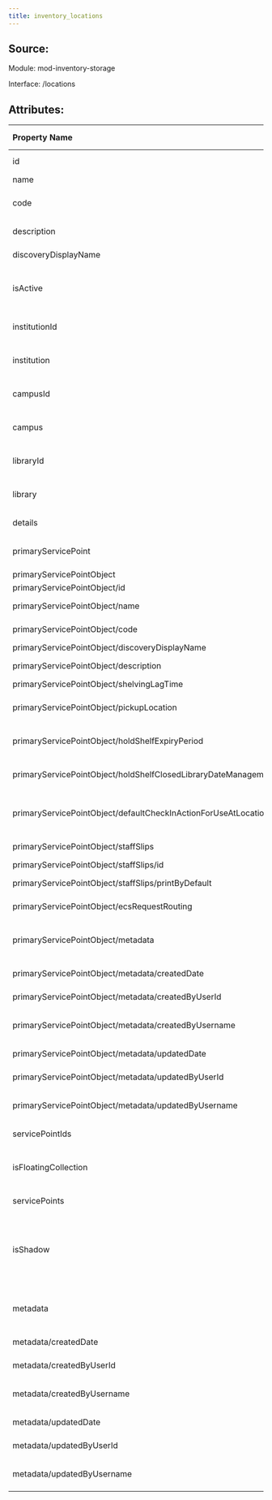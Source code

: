 ```yaml
---
title: inventory_locations
---
```

## Source:

Module: mod-inventory-storage

Interface: /locations

## Attributes:

| Property Name                                                  | Property Type   | Property Description                                                                                                                                                                                 |
|:---------------------------------------------------------------|:----------------|:-----------------------------------------------------------------------------------------------------------------------------------------------------------------------------------------------------|
| id                                                             | string          | id of this (shelf) location record as UUID.                                                                                                                                                          |
| name                                                           | string          | Name of the (shelf) location                                                                                                                                                                         |
| code                                                           | string          | Code of the (shelf) location, usually an abbreviation of the name.                                                                                                                                   |
| description                                                    | string          | Description of the (shelf) location.                                                                                                                                                                 |
| discoveryDisplayName                                           | string          | Name of the (shelf) location to be shown in the discovery.                                                                                                                                           |
| isActive                                                       | boolean         | Whether this (shelf) location is active. Inactive (shelf) locations can no longer been used.                                                                                                         |
| institutionId                                                  | string          | The UUID of the institution, the first-level location unit, this (shelf) location belongs to.                                                                                                        |
| institution                                                    | object          | The institution, the first-level location unit, this (shelf) location belongs to.                                                                                                                    |
| campusId                                                       | string          | The UUID of the campus, the second-level location unit, this (shelf) location belongs to.                                                                                                            |
| campus                                                         | object          | The campus, the second-level location unit, this (shelf) location belongs to                                                                                                                         |
| libraryId                                                      | string          | The UUID of the library, the third-level location unit, this (shelf) location belongs to.                                                                                                            |
| library                                                        | object          | The library, the third-level location unit, this (shelf) location belongs to.                                                                                                                        |
| details                                                        | object          | Details about this (shelf) location.                                                                                                                                                                 |
| primaryServicePoint                                            | string          | The UUID of the primary service point of this (shelf) location.                                                                                                                                      |
| primaryServicePointObject                                      | object          | A service point                                                                                                                                                                                      |
| primaryServicePointObject/id                                   | string          | Id of service-point object                                                                                                                                                                           |
| primaryServicePointObject/name                                 | string          | service-point name, a required field                                                                                                                                                                 |
| primaryServicePointObject/code                                 | string          | service-point code, a required field                                                                                                                                                                 |
| primaryServicePointObject/discoveryDisplayName                 | string          | display name, a required field                                                                                                                                                                       |
| primaryServicePointObject/description                          | string          | description of the service-point                                                                                                                                                                     |
| primaryServicePointObject/shelvingLagTime                      | integer         | shelving lag time                                                                                                                                                                                    |
| primaryServicePointObject/pickupLocation                       | boolean         | indicates whether or not the service point is a pickup location                                                                                                                                      |
| primaryServicePointObject/holdShelfExpiryPeriod                | object          | expiration period for items on the hold shelf at the service point                                                                                                                                   |
| primaryServicePointObject/holdShelfClosedLibraryDateManagement | string          | enum for closedLibraryDateManagement associated with hold shelf                                                                                                                                      |
| primaryServicePointObject/defaultCheckInActionForUseAtLocation | string          | enum for defining the default action when checking in an item that is for use in the library (i.e. in reading room)                                                                                  |
| primaryServicePointObject/staffSlips                           | array           | List of staff slips for this service point                                                                                                                                                           |
| primaryServicePointObject/staffSlips/id                        | string          | The ID of the staff slip                                                                                                                                                                             |
| primaryServicePointObject/staffSlips/printByDefault            | boolean         | Whether or not to print the staff slip by default                                                                                                                                                    |
| primaryServicePointObject/ecsRequestRouting                    | boolean         | Indicates a service point used for the ECS functionality                                                                                                                                             |
| primaryServicePointObject/metadata                             | object          | Metadata about creation and changes to records, provided by the server (client should not provide)                                                                                                   |
| primaryServicePointObject/metadata/createdDate                 | string          | Date and time when the record was created                                                                                                                                                            |
| primaryServicePointObject/metadata/createdByUserId             | string          | ID of the user who created the record (when available)                                                                                                                                               |
| primaryServicePointObject/metadata/createdByUsername           | string          | Username of the user who created the record (when available)                                                                                                                                         |
| primaryServicePointObject/metadata/updatedDate                 | string          | Date and time when the record was last updated                                                                                                                                                       |
| primaryServicePointObject/metadata/updatedByUserId             | string          | ID of the user who last updated the record (when available)                                                                                                                                          |
| primaryServicePointObject/metadata/updatedByUsername           | string          | Username of the user who last updated the record (when available)                                                                                                                                    |
| servicePointIds                                                | array           | All service points that this (shelf) location has.                                                                                                                                                   |
| isFloatingCollection                                           | boolean         | Items checked in/out from this location can be checked in/out to other locations with the same flag.                                                                                                 |
| servicePoints                                                  | array           | List of dereferenced service points                                                                                                                                                                  |
| isShadow                                                       | boolean         | Whether this location is a shadow location. Shadow locations are used to represent virtual locations that no items are assignable to them. They only relate to external libraries and virtual items. |
| metadata                                                       | object          | Metadata about creation and changes to records, provided by the server (client should not provide)                                                                                                   |
| metadata/createdDate                                           | string          | Date and time when the record was created                                                                                                                                                            |
| metadata/createdByUserId                                       | string          | ID of the user who created the record (when available)                                                                                                                                               |
| metadata/createdByUsername                                     | string          | Username of the user who created the record (when available)                                                                                                                                         |
| metadata/updatedDate                                           | string          | Date and time when the record was last updated                                                                                                                                                       |
| metadata/updatedByUserId                                       | string          | ID of the user who last updated the record (when available)                                                                                                                                          |
| metadata/updatedByUsername                                     | string          | Username of the user who last updated the record (when available)                                                                                                                                    |

